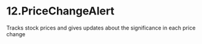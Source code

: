 # 12.PriceChangeAlert
Tracks stock prices and gives updates about the significance in each price change
